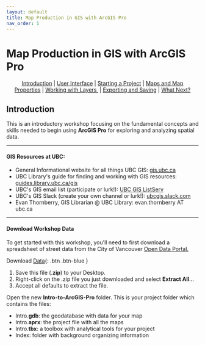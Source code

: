 ```yaml
---
layout: default
title: Map Production in GIS with ArcGIS Pro
nav_order: 1
---
```


# Map Production in GIS with ArcGIS Pro

<p align="center">
  <a href="#introduction">Introduction</a>&nbsp;|
  <a href="#user-interface">User Interface</a>&nbsp;|
  <a href="#starting-a-project">Starting a Project</a>&nbsp;|
  <a href="#maps-and-map-properties">Maps and Map Properties</a>&nbsp;|
  <a href="#working-with-layers">Working with Layers </a>&nbsp;|
  <a href="#exporting-and-saving">Exporting and Saving</a>&nbsp;|
  <a href="#what-next?">What Next?</a>
</p>

## Introduction

This is an introductory workshop focusing on the fundamental concepts and skills needed to begin using **ArcGIS Pro** for exploring and analyzing spatial data.

---
#### GIS Resources at UBC:
- General Informational website for all things UBC GIS: [gis.ubc.ca](http://gis.ubc.ca/)    
- UBC Library's guide for finding and working with GIS resources: [guides.library.ubc.ca/gis](http://guides.library.ubc.ca/gis)
- UBC's GIS email list (participate or lurk!): [UBC GIS ListServ](https://lists.ubc.ca/scripts/wa.exe?SUBED1=GIS-LIST&A=1)  
- UBC's GIS Slack (create your own channel or lurk!): [ubcgis.slack.com](https://ubcgis.slack.com/)
- Evan Thornberry, GIS Librarian @ UBC Library: evan.thornberry AT ubc.ca
---
#### Download Workshop Data
To get started with this workshop, you'll need to first download a spreadsheet of street data from the City of Vancouver [Open Data Portal.](https://opendata.vancouver.ca/pages/home/)

Download [Data](https://opendata.vancouver.ca/explore/dataset/street-trees/download/?format=csv&timezone=America/Los_Angeles&lang=en&use_labels_for_header=true&csv_separator=%3B){: .btn .btn-blue }
1. Save this file (.**zip**) to your Desktop.
2. Right-click on the .zip file you just downloaded and select **Extract All**...
3. Accept all defaults to extract the file.    

Open the new **Intro-to-ArcGIS-Pro** folder. This is your project folder which contains the files:
- Intro.**gdb**: the geodatabase with data for your map
- Intro.**aprx**: the project file with all the maps
- Intro.**tbx**: a toolbox with analytical tools for your project
- Index: folder with background organizing information
